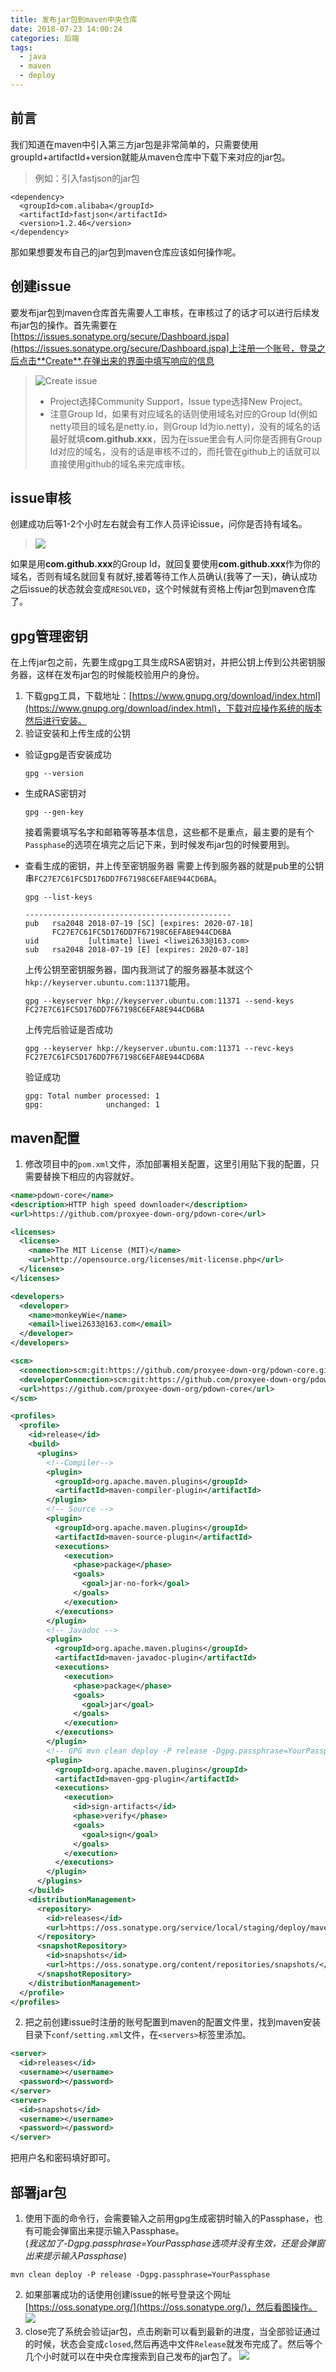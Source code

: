 ```yaml
---
title: 发布jar包到maven中央仓库
date: 2018-07-23 14:00:24
categories: 后端
tags:
  - java
  - maven
  - deploy
---
```

## 前言
我们知道在maven中引入第三方jar包是非常简单的，只需要使用groupId+artifactId+version就能从maven仓库中下载下来对应的jar包。
>例如：引入fastjson的jar包
```
<dependency>
  <groupId>com.alibaba</groupId>
  <artifactId>fastjson</artifactId>
  <version>1.2.46</version>
</dependency>
```
那如果想要发布自己的jar包到maven仓库应该如何操作呢。

## 创建issue
要发布jar包到maven仓库首先需要人工审核，在审核过了的话才可以进行后续发布jar包的操作。首先需要在[https://issues.sonatype.org/secure/Dashboard.jspa](https://issues.sonatype.org/secure/Dashboard.jspa)上注册一个账号，登录之后点击**Create**,在弹出来的界面中填写响应的信息
>![Create issue](publish-jar-to-maven/1532326564463.png)
>- Project选择Community Support，Issue type选择New Project。
>- 注意Group Id，如果有对应域名的话则使用域名对应的Group Id(例如netty项目的域名是netty.io，则Group Id为io.netty)，没有的域名的话最好就填**com.github.xxx**，因为在issue里会有人问你是否拥有Group Id对应的域名，没有的话是审核不过的，而托管在github上的话就可以直接使用github的域名来完成审核。

## issue审核
创建成功后等1-2个小时左右就会有工作人员评论issue，问你是否持有域名。
>![](publish-jar-to-maven/1532332576577.png)

如果是用**com.github.xxx**的Group Id，就回复要使用**com.github.xxx**作为你的域名，否则有域名就回复有就好,接着等待工作人员确认(我等了一天)，确认成功之后issue的状态就会变成`RESOLVED`，这个时候就有资格上传jar包到maven仓库了。

## gpg管理密钥
在上传jar包之前，先要生成gpg工具生成RSA密钥对，并把公钥上传到公共密钥服务器，这样在发布jar包的时候能校验用户的身份。
1. 下载gpg工具，下载地址：[https://www.gnupg.org/download/index.html](https://www.gnupg.org/download/index.html)，下载对应操作系统的版本然后进行安装。
2. 验证安装和上传生成的公钥
  * 验证gpg是否安装成功
    ```
    gpg --version
    ```

  * 生成RAS密钥对
    ```
    gpg --gen-key
    ```
    接着需要填写名字和邮箱等等基本信息，这些都不是重点，最主要的是有个`Passphase`的选项在填完之后记下来，到时候发布jar包的时候要用到。

  * 查看生成的密钥，并上传至密钥服务器
    需要上传到服务器的就是pub里的公钥串`FC27E7C61FC5D176DD7F67198C6EFA8E944CD6BA`。
    ```
    gpg --list-keys
    ```
    ```
    ----------------------------------------------
    pub   rsa2048 2018-07-19 [SC] [expires: 2020-07-18]
          FC27E7C61FC5D176DD7F67198C6EFA8E944CD6BA
    uid           [ultimate] liwei <liwei2633@163.com>
    sub   rsa2048 2018-07-19 [E] [expires: 2020-07-18]
    ```
    上传公钥至密钥服务器，国内我测试了的服务器基本就这个`hkp://keyserver.ubuntu.com:11371`能用。
    ```
    gpg --keyserver hkp://keyserver.ubuntu.com:11371 --send-keys FC27E7C61FC5D176DD7F67198C6EFA8E944CD6BA
    ```
    上传完后验证是否成功
    ```
    gpg --keyserver hkp://keyserver.ubuntu.com:11371 --revc-keys FC27E7C61FC5D176DD7F67198C6EFA8E944CD6BA
    ```
    验证成功
    ```
    gpg: Total number processed: 1
    gpg:              unchanged: 1
    ```

## maven配置
1. 修改项目中的`pom.xml`文件，添加部署相关配置，这里引用贴下我的配置，只需要替换下相应的内容就好。
  ```xml
  <name>pdown-core</name>
  <description>HTTP high speed downloader</description>
  <url>https://github.com/proxyee-down-org/pdown-core</url>

  <licenses>
    <license>
      <name>The MIT License (MIT)</name>
      <url>http://opensource.org/licenses/mit-license.php</url>
    </license>
  </licenses>

  <developers>
    <developer>
      <name>monkeyWie</name>
      <email>liwei2633@163.com</email>
    </developer>
  </developers>

  <scm>
    <connection>scm:git:https://github.com/proxyee-down-org/pdown-core.git</connection>
    <developerConnection>scm:git:https://github.com/proxyee-down-org/pdown-core.git</developerConnection>
    <url>https://github.com/proxyee-down-org/pdown-core</url>
  </scm>

  <profiles>
    <profile>
      <id>release</id>
      <build>
        <plugins>
          <!--Compiler-->
          <plugin>
            <groupId>org.apache.maven.plugins</groupId>
            <artifactId>maven-compiler-plugin</artifactId>
          </plugin>
          <!-- Source -->
          <plugin>
            <groupId>org.apache.maven.plugins</groupId>
            <artifactId>maven-source-plugin</artifactId>
            <executions>
              <execution>
                <phase>package</phase>
                <goals>
                  <goal>jar-no-fork</goal>
                </goals>
              </execution>
            </executions>
          </plugin>
          <!-- Javadoc -->
          <plugin>
            <groupId>org.apache.maven.plugins</groupId>
            <artifactId>maven-javadoc-plugin</artifactId>
            <executions>
              <execution>
                <phase>package</phase>
                <goals>
                  <goal>jar</goal>
                </goals>
              </execution>
            </executions>
          </plugin>
          <!-- GPG mvn clean deploy -P release -Dgpg.passphrase=YourPassphase-->
          <plugin>
            <groupId>org.apache.maven.plugins</groupId>
            <artifactId>maven-gpg-plugin</artifactId>
            <executions>
              <execution>
                <id>sign-artifacts</id>
                <phase>verify</phase>
                <goals>
                  <goal>sign</goal>
                </goals>
              </execution>
            </executions>
          </plugin>
        </plugins>
      </build>
      <distributionManagement>
        <repository>
          <id>releases</id>
          <url>https://oss.sonatype.org/service/local/staging/deploy/maven2/</url>
        </repository>
        <snapshotRepository>
          <id>snapshots</id>
          <url>https://oss.sonatype.org/content/repositories/snapshots/</url>
        </snapshotRepository>
      </distributionManagement>
    </profile>
  </profiles>
  ```
2. 把之前创建issue时注册的账号配置到maven的配置文件里，找到maven安装目录下`conf/setting.xml`文件，在`<servers>`标签里添加。
  ```xml
  <server>
    <id>releases</id>
    <username></username>
    <password></password>
  </server>
  <server>
    <id>snapshots</id>
    <username></username>
    <password></password>
  </server>
  ```
把用户名和密码填好即可。

## 部署jar包
1. 使用下面的命令行，会需要输入之前用gpg生成密钥时输入的Passphase，也有可能会弹窗出来提示输入Passphase。  
(*我这加了-Dgpg.passphrase=YourPassphase选项并没有生效，还是会弹窗出来提示输入Passphase*)
  ```
  mvn clean deploy -P release -Dgpg.passphrase=YourPassphase
  ```
2. 如果部署成功的话使用创建issue的帐号登录这个网址[https://oss.sonatype.org/](https://oss.sonatype.org/)，然后看图操作。
  ![](publish-jar-to-maven/1532339455164.png)
3. close完了系统会验证jar包，点击刷新可以看到最新的进度，当全部验证通过的时候，状态会变成`closed`,然后再选中文件`Release`就发布完成了。然后等个几个小时就可以在中央仓库搜索到自己发布的jar包了。
  ![](publish-jar-to-maven/1532339866124.png)
